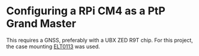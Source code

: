# Configuring a RPi CM4 as a PtP Grand Master
This requires a GNSS, preferably with a UBX ZED R9T chip. For this project, the case mounting [ELT0113](https://gnss.store/zed-f9t-timing-gnss-modules/129-elt0113.html) was used. 
